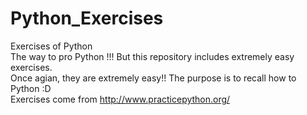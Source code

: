 # Python_Exercises
Exercises of Python <br />
The way to pro Python !!! But this repository includes extremely easy exercises.<br />
Once agian, they are extremely easy!! The purpose is to recall how to Python :D <br />
Exercises come from http://www.practicepython.org/

